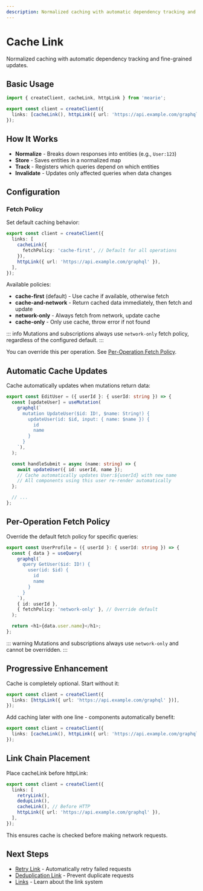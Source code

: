 ```yaml
---
description: Normalized caching with automatic dependency tracking and fine-grained updates. Configure fetch policies and enable progressive enhancement.
---
```


# Cache Link

Normalized caching with automatic dependency tracking and fine-grained updates.

## Basic Usage

```typescript
import { createClient, cacheLink, httpLink } from 'mearie';

export const client = createClient({
  links: [cacheLink(), httpLink({ url: 'https://api.example.com/graphql' })],
});
```

## How It Works

- **Normalize** - Breaks down responses into entities (e.g., `User:123`)
- **Store** - Saves entities in a normalized map
- **Track** - Registers which queries depend on which entities
- **Invalidate** - Updates only affected queries when data changes

## Configuration

### Fetch Policy

Set default caching behavior:

```typescript
export const client = createClient({
  links: [
    cacheLink({
      fetchPolicy: 'cache-first', // Default for all operations
    }),
    httpLink({ url: 'https://api.example.com/graphql' }),
  ],
});
```

Available policies:

- **cache-first** (default) - Use cache if available, otherwise fetch
- **cache-and-network** - Return cached data immediately, then fetch and update
- **network-only** - Always fetch from network, update cache
- **cache-only** - Only use cache, throw error if not found

::: info
Mutations and subscriptions always use `network-only` fetch policy, regardless of the configured default.
:::

You can override this per operation. See [Per-Operation Fetch Policy](#per-operation-fetch-policy).

## Automatic Cache Updates

Cache automatically updates when mutations return data:

```typescript
export const EditUser = ({ userId }: { userId: string }) => {
  const [updateUser] = useMutation(
    graphql(`
      mutation UpdateUser($id: ID!, $name: String!) {
        updateUser(id: $id, input: { name: $name }) {
          id
          name
        }
      }
    `),
  );

  const handleSubmit = async (name: string) => {
    await updateUser({ id: userId, name });
    // Cache automatically updates User:${userId} with new name
    // All components using this user re-render automatically
  };

  // ...
};
```

## Per-Operation Fetch Policy

Override the default fetch policy for specific queries:

```typescript
export const UserProfile = ({ userId }: { userId: string }) => {
  const { data } = useQuery(
    graphql(`
      query GetUser($id: ID!) {
        user(id: $id) {
          id
          name
        }
      }
    `),
    { id: userId },
    { fetchPolicy: 'network-only' }, // Override default
  );

  return <h1>{data.user.name}</h1>;
};
```

::: warning
Mutations and subscriptions always use `network-only` and cannot be overridden.
:::

## Progressive Enhancement

Cache is completely optional. Start without it:

```typescript
export const client = createClient({
  links: [httpLink({ url: 'https://api.example.com/graphql' })],
});
```

Add caching later with one line - components automatically benefit:

```typescript
export const client = createClient({
  links: [cacheLink(), httpLink({ url: 'https://api.example.com/graphql' })],
});
```

## Link Chain Placement

Place cacheLink before httpLink:

```typescript
export const client = createClient({
  links: [
    retryLink(),
    dedupLink(),
    cacheLink(), // Before HTTP
    httpLink({ url: 'https://api.example.com/graphql' }),
  ],
});
```

This ensures cache is checked before making network requests.

## Next Steps

- [Retry Link](/links/retry) - Automatically retry failed requests
- [Deduplication Link](/links/dedup) - Prevent duplicate requests
- [Links](/guides/links) - Learn about the link system
